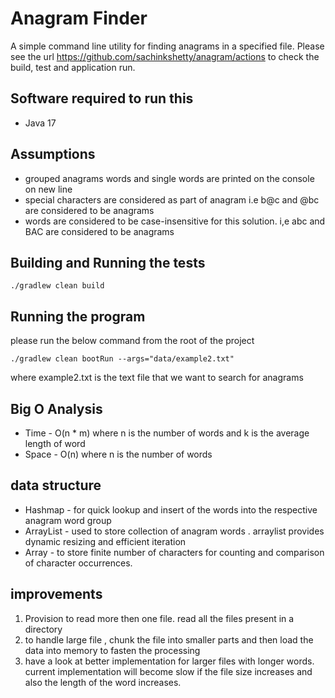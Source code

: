 # Anagram Finder
A simple command line utility for finding anagrams in a specified file.
Please see the url https://github.com/sachinkshetty/anagram/actions to check the build, test and application run.

## Software required to run this
* Java 17

## Assumptions
- grouped anagrams words and single words are printed on the console on new line
- special characters are considered as part of anagram i.e b@c and @bc are considered to be anagrams
- words are considered to be case-insensitive for this solution. i,e abc and BAC are considered to be anagrams

## Building and Running the tests
```
./gradlew clean build
```

## Running the program
please run the below command from the root of the project
```
./gradlew clean bootRun --args="data/example2.txt"
```
where example2.txt is the text file that we want to search for anagrams

## Big O Analysis
-  Time - 
    O(n * m)
    where n is the number of words
    and k is the average length of word
- Space - 
  O(n) where n is the number of words

## data structure

- Hashmap - for quick lookup and insert of the words into the respective anagram word group
- ArrayList - used to store collection of anagram words . arraylist provides dynamic resizing and efficient iteration 
- Array - to store finite number of characters for counting and comparison of character occurrences.

## improvements
1) Provision to read more then one file. read all the files present in a directory
2) to handle large file , chunk the file into smaller parts and then load the data into memory to fasten the processing
3) have a look at better implementation for larger files with longer words. 
   current implementation will become slow if the file size increases and also the length of the word increases. 
